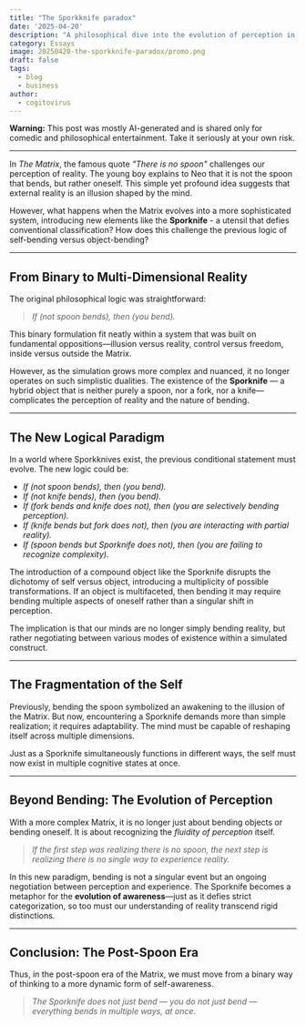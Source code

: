 ```yaml
---
title: "The Sporkknife paradox"
date: '2025-04-20'
description: "A philosophical dive into the evolution of perception in a matrix where hybrid utensils like the Sporknife challenge binary thinking and reshape reality itself."
category: Essays
image: 20250420-the-sporkknife-paradox/promo.png
draft: false
tags:
  - blog
  - business
author:
  - cogitovirus
---
```


**Warning:** This post was mostly AI-generated and is shared only for comedic and philosophical entertainment. Take it seriously at your own risk.

------

In *The Matrix*, the famous quote *"There is no spoon"* challenges our perception of reality. The young boy explains to Neo that it is not the spoon that bends, but rather oneself. This simple yet profound idea suggests that external reality is an illusion shaped by the mind.

However, what happens when the Matrix evolves into a more sophisticated system, introducing new elements like the **Sporknife** - a utensil that defies conventional classification? How does this challenge the previous logic of self-bending versus object-bending?

------

## From Binary to Multi-Dimensional Reality

The original philosophical logic was straightforward:

> *If (not spoon bends), then (you bend).*

This binary formulation fit neatly within a system that was built on fundamental oppositions—illusion versus reality, control versus freedom, inside versus outside the Matrix.

However, as the simulation grows more complex and nuanced, it no longer operates on such simplistic dualities. The existence of the **Sporknife** — a hybrid object that is neither purely a spoon, nor a fork, nor a knife—complicates the perception of reality and the nature of bending.

------

## The New Logical Paradigm

In a world where Sporkknives exist, the previous conditional statement must evolve. The new logic could be:

- *If (not spoon bends), then (you bend).*
- *If (not knife bends), then (you bend).*
- *If (fork bends and knife does not), then (you are selectively bending perception).*
- *If (knife bends but fork does not), then (you are interacting with partial reality).*
- *If (spoon bends but Sporknife does not), then (you are failing to recognize complexity).*

The introduction of a compound object like the Sporknife disrupts the dichotomy of self versus object, introducing a multiplicity of possible transformations. If an object is multifaceted, then bending it may require bending multiple aspects of oneself rather than a singular shift in perception.

The implication is that our minds are no longer simply bending reality, but rather negotiating between various modes of existence within a simulated construct.

------

## The Fragmentation of the Self

Previously, bending the spoon symbolized an awakening to the illusion of the Matrix. But now, encountering a Sporknife demands more than simple realization; it requires adaptability. The mind must be capable of reshaping itself across multiple dimensions.

Just as a Sporknife simultaneously functions in different ways, the self must now exist in multiple cognitive states at once.

------

## Beyond Bending: The Evolution of Perception

With a more complex Matrix, it is no longer just about bending objects or bending oneself. It is about recognizing the *fluidity of perception* itself.

> *If the first step was realizing there is no spoon, the next step is realizing there is no single way to experience reality.*

In this new paradigm, bending is not a singular event but an ongoing negotiation between perception and experience. The Sporknife becomes a metaphor for the **evolution of awareness**—just as it defies strict categorization, so too must our understanding of reality transcend rigid distinctions.

------

## Conclusion: The Post-Spoon Era

Thus, in the post-spoon era of the Matrix, we must move from a binary way of thinking to a more dynamic form of self-awareness.

> *The Sporknife does not just bend — you do not just bend — everything bends in multiple ways, at once.*
